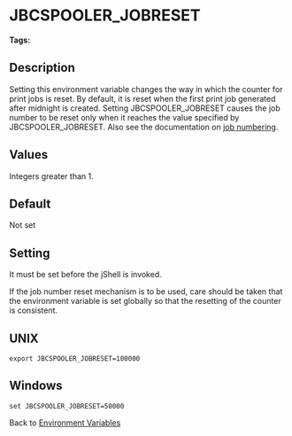 # JBCSPOOLER_JOBRESET

<PageHeader />

**Tags:**
<badge text='reset' vertical='middle' />
<badge text='job' vertical='middle' />
<badge text='spooler' vertical='middle' />
<badge text='environment variable' vertical='middle' />

## Description

Setting this environment variable changes the way in which the counter for print jobs is reset. By default, it is reset when the first print job generated after midnight is created. Setting JBCSPOOLER\_JOBRESET causes the job number to be reset only when it reaches the value specified by JBCSPOOLER\_JOBRESET. Also see the documentation on [job numbering](./../../spooler/print-job-numbers/README.md).

## Values

Integers greater than 1.

## Default

Not set

## Setting

It must be set before the jShell is invoked.

If the job number reset mechanism is to be used, care should be taken that the environment variable is set globally so that the resetting of the counter is consistent.

## UNIX

```
export JBCSPOOLER_JOBRESET=100000
```

## Windows

```
set JBCSPOOLER_JOBRESET=50000
```

Back to [Environment Variables](./../README.md)

<PageFooter />
